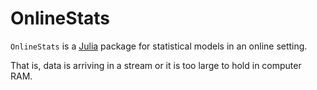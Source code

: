 # OnlineStats

`OnlineStats` is a [Julia](http://julialang.org) package for statistical models in an online setting.

That is, data is arriving in a stream or it is too large to hold in computer RAM.